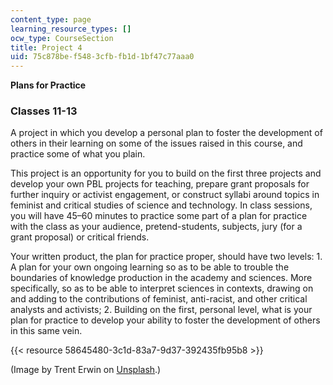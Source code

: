 ```yaml
---
content_type: page
learning_resource_types: []
ocw_type: CourseSection
title: Project 4
uid: 75c878be-f548-3cfb-fb1d-1bf47c77aaa0
---
```


**Plans for Practice**

### Classes 11-13

A project in which you develop a personal plan to foster the development of others in their learning on some of the issues raised in this course, and practice some of what you plain. 

This project is an opportunity for you to build on the first three projects and develop your own PBL projects for teaching, prepare grant proposals for further inquiry or activist engagement, or construct syllabi around topics in feminist and critical studies of science and technology. In class sessions, you will have 45–60 minutes to practice some part of a plan for practice with the class as your audience, pretend-students, subjects, jury (for a grant proposal) or critical friends.

Your written product, the plan for practice proper, should have two levels: 1. A plan for your own ongoing learning so as to be able to trouble the boundaries of knowledge production in the academy and sciences. More specifically, so as to be able to interpret sciences in contexts, drawing on and adding to the contributions of feminist, anti-racist, and other critical analysts and activists; 2. Building on the first, personal level, what is your plan for practice to develop your ability to foster the development of others in this same vein.

{{< resource 58645480-3c1d-83a7-9d37-392435fb95b8 >}}  

(Image by Trent Erwin on [Unsplash](https://unsplash.com/photos/UgA3Xvi3SkA).)